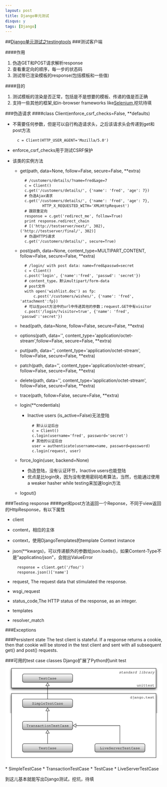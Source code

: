```yaml
---
layout: post
title: Django单元测试
disqus: y
tags: [Django]
---
```


##[Django单元测试之testingtools](https://docs.djangoproject.com/en/1.9/topics/testing/tools/)
###测试客户端

####作用
1. 伪造GET和POST请求解析response
2. 查看重定向的顺序，每一步的状态码
3. 测试带已渲染模板的response(包括模板和一些值)

####目的
1. 测试模板的渲染是否正常，包括是不是想要的模板、传递的值是否正确
2. 支持一些其他的框架,如in-browser frameworks like[Selenium](http://docs.seleniumhq.org/),挖坑待填


###伪造请求
####class Client(enforce_csrf_checks=False, **defaults)
* 不需要任何参数，但是可以自行构造请求头，之后该请求头会传递到get和post方法

		c = Client(HTTP_USER_AGENT='Mozilla/5.0')

* enforce_csrf_checks用于测试CSRF保护
* 该类的实例方法
	* get(path, data=None, follow=False, secure=False, **extra)

			# /customers/details/?name=fred&age=7
			c = Client()
			c.get('/customers/details/', {'name': 'fred', 'age': 7})
            # 伪造Ajax请求
			c.get('/customers/details/', {'name': 'fred', 'age': 7},
					HTTP_X_REQUESTED_WITH='XMLHttpRequest')
			# 跟踪重定向
			response = c.get('redirect_me', follow=True)
			print response.redirect_chain
			# [('http://testserver/next/', 302),('http://testserver/final/', 302)]
			# 伪造HTTPS请求
			c.get('/customers/details/', secure=True)
	* post(path, data=None, content_type=MULTIPART_CONTENT, follow=False, secure=False, **extra)
			
			# /login/ with post data: name=fred&passwd=secret
			c = Client()
			c.post('login', {'name':'fred', 'passwd': 'secret'})
			# content_type，默认multipart/form-data
			# post文件
			with open('wishlist.doc') as fp:
				c.post('/customers/wishes/', {'name': 'fred', 'attachment':fp})
			# 可以在post方法中的url中传递其他的参数；request.GET中有visitor
			c.post('/login/?visitor=true', {'name': 'fred', 'passwd':'secret'})

	* head(path, data=None, follow=False, secure=False, **extra)
	* options(path, data='', content_type='application/octet-stream',follow=False, secure=False, **extra)
	* put(path, data='', content_type='application/octet-stream', follow=False, secure=False, **extra)
	* patch(path, data='', content_type='application/octet-stream', follow=False, secure=False, **extra)
	* delete(path, data='', content_type='application/octet-stream', follow=False, secure=False, **extra)
	* trace(path, follow=False, secure=False, **extra)
	* login(\**credentials)
		* Inactive users (is_active=False)无法登陆

				# 默认认证后台					
				c = Client()
				c.login(username='fred', password='secret')
				# 其他的认证后台
				user = authenticate(username=name, password=password)
				c.login(request, user)

	* force_login(user, backend=None)
		* 伪造登陆，没有认证环节，Inactive users也能登陆
		* 优点是比login快，因为没有使用密码哈希算法，当然，也能通过使用 a weaker hasher while testing来加速login方法
	* logout()
		
###Testing response
####get和post方法返回一个Reponse，不同于view返回的HttpResponse，有以下属性
* client
* content，相应的主体
* context，使用DjangoTemplates的template Context instance
* json(\**kwargs)，可以传递额外的参数给json.loads()，如果Content-Type不是"applicatino/json"，会抛出ValueError

		response = client.get('/foo/')
		response.json()['name']

		
* request, The request data that stimulated the response.
* wsgi_request
* status_code,The HTTP status of the response, as an integer.
* templates
* resolver_match

###Exceptions

###Persistent state
The test client is stateful. If a response returns a cookie, then that cookie will be stored in the test client and sent with all subsequent get() and post() requests.

###可用的test case classes
Django扩展了Python的unit test
![Django test](django_unittest_classes_hierarchy.svg)
	* SimpleTestCase
	* TransactionTestCase
	* TestCase
	* LiveServerTestCase

到这儿基本就能写出Django测试，挖坑，待填

